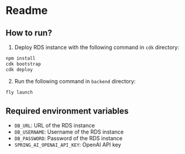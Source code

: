 # Readme

## How to run?

1. Deploy RDS instance with the following command in `cdk` directory:
```bash
npm install
cdk bootstrap
cdk deploy
```

2. Run the following command in `backend` directory:
```bash
fly launch
```

## Required environment variables

- `DB_URL`: URL of the RDS instance
- `DB_USERNAME`: Username of the RDS instance
- `DB_PASSWORD`: Password of the RDS instance
- `SPRING_AI_OPENAI_API_KEY`: OpenAI API key
